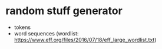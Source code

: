 # random stuff generator

-   tokens
-   word sequences (wordlist: https://www.eff.org/files/2016/07/18/eff_large_wordlist.txt)
